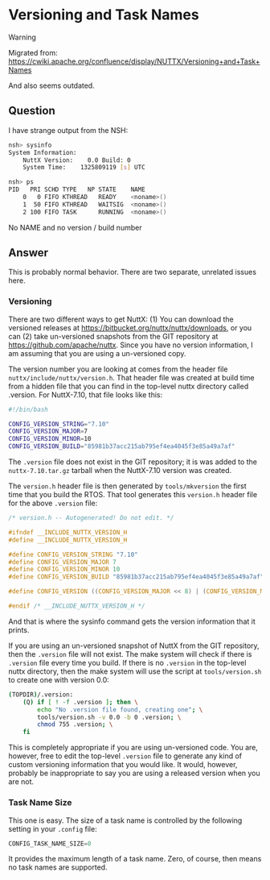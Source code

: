 # Versioning and Task Names

<div class="warning">

<div class="title">

Warning

</div>

Migrated from:
<https://cwiki.apache.org/confluence/display/NUTTX/Versioning+and+Task+Names>

And also seems outdated.

</div>

## Question

I have strange output from the NSH:

``` bash
nsh> sysinfo
System Information:
    NuttX Version:    0.0 Build: 0
    System Time:    1325809119 [s] UTC

nsh> ps
PID   PRI SCHD TYPE   NP STATE    NAME
    0   0 FIFO KTHREAD   READY    <noname>()
    1  50 FIFO KTHREAD   WAITSIG  <noname>()
    2 100 FIFO TASK      RUNNING  <noname>()
```

No NAME and no version / build number

## Answer

This is probably normal behavior. There are two separate, unrelated
issues here.

### Versioning

There are two different ways to get NuttX: (1) You can download the
versioned releases at <https://bitbucket.org/nuttx/nuttx/downloads>, or
you can (2) take un-versioned snapshots from the GIT repository at
<https://github.com/apache/nuttx>. Since you have no version
information, I am assuming that you are using a un-versioned copy.

The version number you are looking at comes from the header file
`nuttx/include/nuttx/version.h`. That header file was created at build
time from a hidden file that you can find in the top-level nuttx
directory called .version. For NuttX-7.10, that file looks like this:

``` bash
#!/bin/bash

CONFIG_VERSION_STRING="7.10"
CONFIG_VERSION_MAJOR=7
CONFIG_VERSION_MINOR=10
CONFIG_VERSION_BUILD="85981b37acc215ab795ef4ea4045f3e85a49a7af"
```

The `.version` file does not exist in the GIT repository; it is was
added to the `nuttx-7.10.tar.gz` tarball when the NuttX-7.10 version was
created.

The `version.h` header file is then generated by `tools/mkversion` the
first time that you build the RTOS. That tool generates this `version.h`
header file for the above `.version` file:

``` c
/* version.h -- Autogenerated! Do not edit. */

#ifndef __INCLUDE_NUTTX_VERSION_H
#define __INCLUDE_NUTTX_VERSION_H

#define CONFIG_VERSION_STRING "7.10"
#define CONFIG_VERSION_MAJOR 7
#define CONFIG_VERSION_MINOR 10
#define CONFIG_VERSION_BUILD "85981b37acc215ab795ef4ea4045f3e85a49a7af"

#define CONFIG_VERSION ((CONFIG_VERSION_MAJOR << 8) | (CONFIG_VERSION_MINOR))

#endif /* __INCLUDE_NUTTX_VERSION_H */
```

And that is where the sysinfo command gets the version information that
it prints.

If you are using an un-versioned snapshot of NuttX from the GIT
repository, then the `.version` file will not exist. The make system
will check if there is `.version` file every time you build. If there is
no `.version` in the top-level nuttx directory, then the make system
will use the script at `tools/version.sh` to create one with version
0.0:

``` bash
(TOPDIR)/.version:
    (Q) if [ ! -f .version ]; then \
        echo "No .version file found, creating one"; \
        tools/version.sh -v 0.0 -b 0 .version; \
        chmod 755 .version; \
    fi
```

This is completely appropriate if you are using un-versioned code. You
are, however, free to edit the top-level `.version` file to generate any
kind of custom versioning information that you would like. It would,
however, probably be inappropriate to say you are using a released
version when you are not.

### Task Name Size

This one is easy. The size of a task name is controlled by the following
setting in your `.config` file:

``` c
CONFIG_TASK_NAME_SIZE=0
```

It provides the maximum length of a task name. Zero, of course, then
means no task names are supported.
